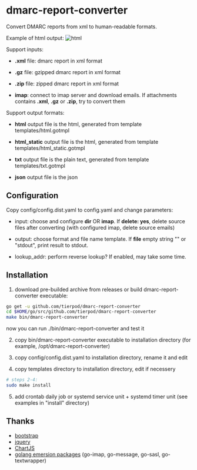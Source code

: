 dmarc-report-converter
======================

Convert DMARC reports from xml to human-readable formats.

Example of html output:
![html](screenshots/html.png)

Support inputs:

* **.xml** file: dmarc report in xml format

* **.gz** file: gzipped dmarc report in xml format

* **.zip** file: zipped dmarc report in xml format

* **imap**: connect to imap server and download emails. If attachments contains **.xml**, **.gz** or
  **.zip**, try to convert them

Support output formats:

* **html** output file is the html, generated from template templates/html.gotmpl

* **html_static** output file is the html, generated from template templates/html_static.gotmpl

* **txt** output file is the plain text, generated from template templates/txt.gotmpl

* **json** output file is the json

Configuration
-------------

Copy config/config.dist.yaml to config.yaml and change parameters:

* input: choose and configure **dir** OR **imap**. If **delete: yes**, delete source
  files after converting (with configured imap, delete source emails)

* output: choose format and file name template. If **file** empty string "" or "stdout", print
  result to stdout.

* lookup_addr: perform reverse lookup? If enabled, may take some time.

Installation
------------

1. download pre-builded archive from releases or build dmarc-report-converter executable:
  ```bash
  go get -u github.com/tierpod/dmarc-report-converter
  cd $HOME/go/src/github.com/tierpod/dmarc-report-converter
  make bin/dmarc-report-converter
  ```

  now you can run ./bin/dmarc-report-converter and test it

2. copy bin/dmarc-report-converter executable to installation directory (for example, /opt/dmarc-report-converter)

3. copy config/config.dist.yaml to installation directory, rename it and edit

4. copy templates directory to installation directory, edit if necessery
  ```bash
  # steps 2-4:
  sudo make install
  ```

5. add crontab daily job or systemd service unit + systemd timer unit (see examples in "install" directory)

Thanks
------

* [bootstrap](https://getbootstrap.com/)
* [jquery](http://jquery.com/)
* [ChartJS](http://chartjs.org/)
* [golang emersion packages](https://github.com/emersion) (go-imap, go-message, go-sasl, go-textwrapper)
